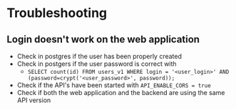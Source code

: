 # Troubleshooting

## Login doesn't work on the web application

* Check in postgres if the user has been properly created
* Check in postgers if the user password is correct with
  * `SELECT count(id) FROM users_v1 WHERE login = '<user_login>' AND (password=crypt('<user_password>', password));`
* Check if the API's have been started with `API_ENABLE_CORS = true`
* Check if both the web application and the backend are using the same API version
